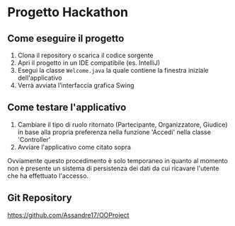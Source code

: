 # Progetto Hackathon

## Come eseguire il progetto
1. Clona il repository o scarica il codice sorgente
2. Apri il progetto in un IDE compatibile (es. IntelliJ)
3. Esegui la classe `Welcome.java` la quale contiene la finestra iniziale dell'applicativo
4. Verrà avviata l’interfaccia grafica Swing

## Come testare l'applicativo

1. Cambiare il tipo di ruolo ritornato (Partecipante, Organizzatore, Giudice) in base alla propria preferenza nella funzione 'Accedi' nella classe 'Controller'
2. Avviare l'applicativo come citato sopra

Ovviamente questo procedimento è solo temporaneo in quanto al momento non è presente un sistema di persistenza dei dati da cui ricavare l'utente che ha effettuato l'accesso.

## Git Repository
https://github.com/Assandre17/OOProject